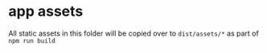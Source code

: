 # app assets

All static assets in this folder will be copied over to `dist/assets/*` as part
of `npm run build`
